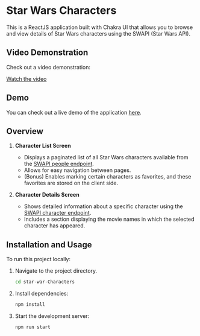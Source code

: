 # Star Wars Characters

This is a ReactJS application built with Chakra UI that allows you to browse and view details of Star Wars characters using the SWAPI (Star Wars API).

## Video Demonstration

Check out a video demonstration:

[Watch the video](https://www.loom.com/share/a36a3e33a61d4df1845e37a4e4369b99)

## Demo

You can check out a live demo of the application [here](https://star-wars-characters-a73d1.web.app/).

## Overview

1. **Character List Screen**
   - Displays a paginated list of all Star Wars characters available from the [SWAPI people endpoint](https://swapi.dev/api/people/).
   - Allows for easy navigation between pages.
   - (Bonus) Enables marking certain characters as favorites, and these favorites are stored on the client side.

2. **Character Details Screen**
   - Shows detailed information about a specific character using the [SWAPI character endpoint](https://swapi.dev/api/people/:id/).
   - Includes a section displaying the movie names in which the selected character has appeared.


## Installation and Usage

To run this project locally:

1. Navigate to the project directory.
   ```bash
   cd star-war-Characters
3. Install dependencies:

   ```bash
   npm install
4. Start the development server:

    ```bash
   npm run start
